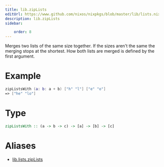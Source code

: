```yaml
---
title: lib.zipLists
editUrl: https://www.github.com/nixos/nixpkgs/blob/master/lib/lists.nix#L615C5
description: lib.zipLists
sidebar:

    order: 8
---
```


Merges two lists of the same size together. If the sizes aren't the same
the merging stops at the shortest. How both lists are merged is defined
by the first argument.

# Example

```nix
zipListsWith (a: b: a + b) ["h" "l"] ["e" "o"]
=> ["he" "lo"]
```

# Type

```haskell
zipListsWith :: (a -> b -> c) -> [a] -> [b] -> [c]
```


# Aliases

- [lib.lists.zipLists](reference/lib/lists/lib-lists-zipLists)


